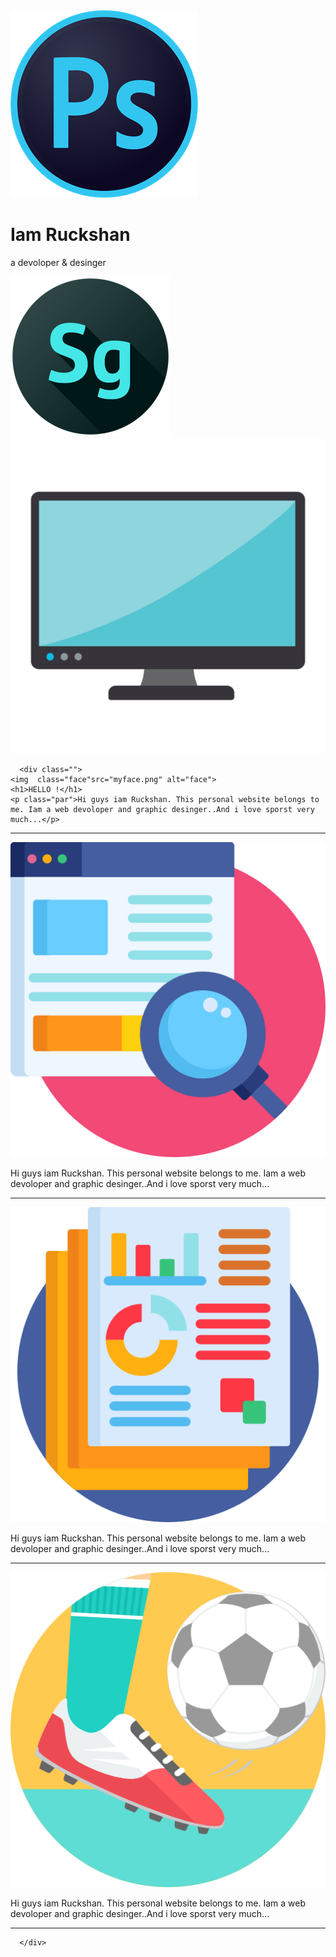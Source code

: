<!DOCTYPE html>
<html lang="en" dir="ltr">
  <head>
    <meta charset="utf-8">
    <title></title>
    <link rel="stylesheet" href="styles.css">
  </head>
  <body>



<div class="top">
  <img class="photoshop"src="adobe.png" alt="photoshop">
  <h1 class="name">Iam Ruckshan</h1>
<p class="p">a devoloper & desinger</p>
<img class="sg" src="Adobesg.png" alt="sg">
<img class="computer" src="computer.png" alt="computer">

 </div>

<div class="middle">


      <div class="">
    <img  class="face"src="myface.png" alt="face">
    <h1>HELLO !</h1>
    <p class="par">Hi guys iam Ruckshan. This personal website belongs to me. Iam a web devoloper and graphic desinger..And i love sporst very much...</p>
<hr />
      </div>

<div ">
  <img class="design" src="seo.png" alt="design">
<p>Hi guys iam Ruckshan. This personal website belongs to me. Iam a web devoloper and graphic desinger..And i love sporst very much...</p>
</div>
<hr />
<div ">
  <img class="devolop" src="report.png" alt="devolop">
<p>Hi guys iam Ruckshan. This personal website belongs to me. Iam a web devoloper and graphic desinger..And i love sporst very much...</p>
</div>
<hr />

<div >
  <img class="sports" src="football.png" alt="sports">
<p>Hi guys iam Ruckshan. This personal website belongs to me. Iam a web devoloper and graphic desinger..And i love sporst very much...</p>
</div>
<hr />

      </div>

  </body>
</html>
